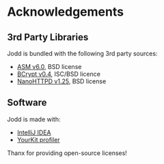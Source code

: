 # Acknowledgements

## 3rd Party Libraries
   
Jodd is bundled with the following 3rd party sources:

+ [ASM v6.0](http://asm.ow2.org), BSD license
+ [BCrypt v0.4](http://www.mindrot.org/projects/jBCrypt/), ISC/BSD licence
+ [NanoHTTPD v1.25](https://github.com/NanoHttpd/nanohttpd), BSD license 

## Software

Jodd is made with:

+ [IntelliJ IDEA](https://www.jetbrains.com/idea/)
+ [YourKit profiler](https://www.yourkit.com)

Thanx for providing open-source licenses!